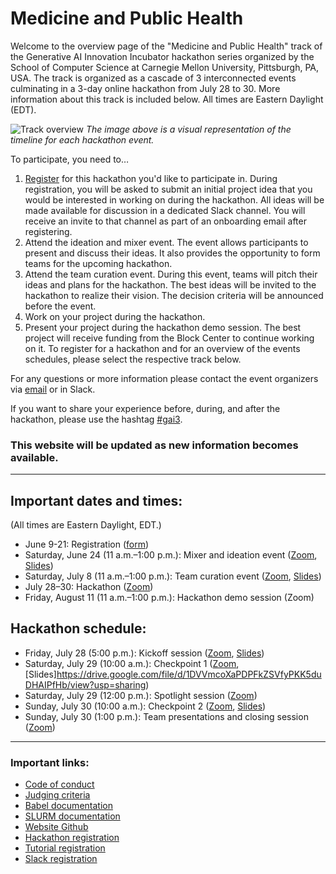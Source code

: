 # Medicine and Public Health

Welcome to the overview page of the "Medicine and Public Health" track of the Generative AI Innovation Incubator hackathon series organized by the School of Computer Science at Carnegie Mellon University, Pittsburgh, PA, USA. The track is organized as a cascade of 3 interconnected events culminating in a 3-day online hackathon from July 28 to 30. More information about this track is included below. All times are Eastern Daylight (EDT).

![Track overview](overview.png?raw=true "Track overview")
_The image above is a visual representation of the timeline for each hackathon event._

To participate, you need to…
1. [Register](https://forms.gle/n2HboKh9jCtWW2tc6) for this hackathon you'd like to participate in. During registration, you will be asked to submit an initial project idea that you would be interested in working on during the hackathon. All ideas will be made available for discussion in a dedicated Slack channel. You will receive an invite to that channel as part of an onboarding email after registering.
2. Attend the ideation and mixer event. The event allows participants to present and discuss their ideas. It also provides the opportunity to form teams for the upcoming hackathon.
3. Attend the team curation event. During this event, teams will pitch their ideas and plans for the hackathon. The best ideas will be invited to the hackathon to realize their vision. The decision criteria will be announced before the event.
4. Work on your project during the hackathon.
5. Present your project during the hackathon demo session. The best project will receive funding from the Block Center to continue working on it.
To register for a hackathon and for an overview of the events schedules, please select the respective track below.

For any questions or more information please contact the event organizers via [email](mailto:llmhackathon2023@cs.cmu.edu) or in Slack.

If you want to share your experience before, during, and after the hackathon, please use the hashtag [#gai3](https://twitter.com/hashtag/gai3).

### This website will be updated as new information becomes available.

---

## Important dates and times:
(All times are Eastern Daylight, EDT.)

* June 9-21: Registration ([form](https://forms.gle/n2HboKh9jCtWW2tc6)) 
* Saturday, June 24 (11 a.m.–1:00 p.m.): Mixer and ideation event ([Zoom](https://cmu.zoom.us/j/91235072052?pwd=WjBWNFNkSitFLzErS1FUOTlhUXR1dz09), [Slides](https://drive.google.com/file/d/17xjb-s-vwBPT6CSU-vn7t8CQ0Q33JZ5q/view?usp=sharing))
* Saturday, July 8 (11 a.m.–1:00 p.m.): Team curation event ([Zoom](https://cmu.zoom.us/j/91235072052?pwd=WjBWNFNkSitFLzErS1FUOTlhUXR1dz09), [Slides](https://drive.google.com/file/d/18fPynKxSuGzgqaUsw5tVQ_7vvQ209adx/view?usp=sharing))
* July 28–30: Hackathon ([Zoom](https://cmu.zoom.us/j/91235072052?pwd=WjBWNFNkSitFLzErS1FUOTlhUXR1dz09))
* Friday, August 11 (11 a.m.–1:00 p.m.): Hackathon demo session (Zoom)

## Hackathon schedule:
* Friday, July 28 (5:00 p.m.): Kickoff session ([Zoom](https://cmu.zoom.us/j/91235072052?pwd=WjBWNFNkSitFLzErS1FUOTlhUXR1dz09), [Slides](https://drive.google.com/file/d/1AHQhSdKQw4a8RRfqNAdp3e0WZAi4ST9N/view?usp=sharing))
* Saturday, July 29 (10:00 a.m.): Checkpoint 1 ([Zoom](https://cmu.zoom.us/j/91235072052?pwd=WjBWNFNkSitFLzErS1FUOTlhUXR1dz09), [Slides]https://drive.google.com/file/d/1DVVmcoXaPDPFkZSVfyPKK5duDHAIPfHb/view?usp=sharing)
* Saturday, July 29 (12:00 p.m.): Spotlight session ([Zoom](https://cmu.zoom.us/j/91235072052?pwd=WjBWNFNkSitFLzErS1FUOTlhUXR1dz09))
* Sunday, July 30 (10:00 a.m.): Checkpoint 2 ([Zoom](https://cmu.zoom.us/j/91235072052?pwd=WjBWNFNkSitFLzErS1FUOTlhUXR1dz09), [Slides](https://drive.google.com/file/d/1DVVmcoXaPDPFkZSVfyPKK5duDHAIPfHb/view?usp=sharing))
* Sunday, July 30 (1:00 p.m.): Team presentations and closing session ([Zoom](https://cmu.zoom.us/j/91235072052?pwd=WjBWNFNkSitFLzErS1FUOTlhUXR1dz09))

---

### Important links:

* [Code of conduct](https://www.cs.cmu.edu/generative-ai/conduct)
* [Judging criteria](https://drive.google.com/file/d/148bv3EZwu1xEdFCkRkGTRBRsWttDtsr-/view?usp=sharing)
* [Babel documentation](https://docs.google.com/document/d/1Xnex0_mt_fpOdH8evSUoAOYxcIXjM3_Ur_dgAPirKxc/edit?usp=sharing)
* [SLURM documentation](https://docs.google.com/document/d/1Xy8SihuNVhIor-ZW5qzV_kfrCqHTGCn_8HDzQ3HNL6k/edit?usp=sharing)
* [Website Github](https://github.com/genaihackathon2023/genaihackathon2023.github.io/tree/main/tracks/medicine)
* [Hackathon registration](https://forms.gle/SSaHD1uzcDGcdJxZ9)
* [Tutorial registration](https://cs.cmu.edu/generative-ai/forms/event-registration)
* [Slack registration](https://join.slack.com/t/genaicommunity/shared_invite/zt-1wi4julw3-~O4stqKCl9owMARbSyeuzw)
